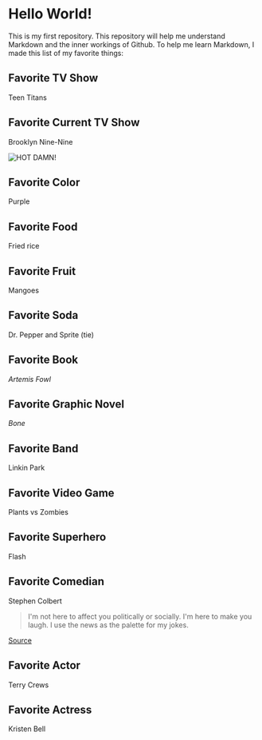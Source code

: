 # Hello World!

This is my first repository. This repository will help me understand Markdown and the inner workings of Github. To help me learn Markdown, I made this list of my favorite things:

## Favorite TV Show
Teen Titans

## Favorite Current TV Show
Brooklyn Nine-Nine

![HOT DAMN!](https://media.giphy.com/media/HEXbWjIsrbUIw/giphy.gif)

## Favorite Color
Purple

## Favorite Food
Fried rice

## Favorite Fruit
Mangoes

## Favorite Soda
Dr. Pepper and Sprite (tie)

## Favorite Book
*Artemis Fowl*

## Favorite Graphic Novel
*Bone*

## Favorite Band
Linkin Park

## Favorite Video Game
Plants vs Zombies

## Favorite Superhero
Flash

## Favorite Comedian
Stephen Colbert

> I'm not here to affect you politically or socially. I'm here to make you laugh. I use the news as the palette for my jokes.

[Source](https://www.nj.com/entertainment/tv/2009/10/stephen_colbert_interview_s_pe.html)

## Favorite Actor
Terry Crews

## Favorite Actress
Kristen Bell
